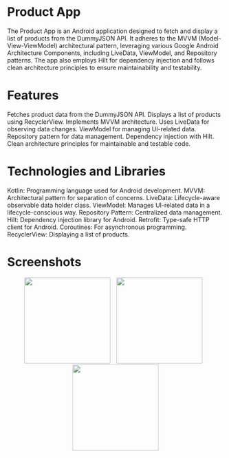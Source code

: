 # Product App

The Product App is an Android application designed to fetch and display a list of products from the DummyJSON API. It adheres to the MVVM (Model-View-ViewModel) architectural pattern, leveraging various Google Android Architecture Components, including LiveData, ViewModel, and Repository patterns. The app also employs Hilt for dependency injection and follows clean architecture principles to ensure maintainability and testability.

# Features

Fetches product data from the DummyJSON API.
Displays a list of products using RecyclerView.
Implements MVVM architecture.
Uses LiveData for observing data changes.
ViewModel for managing UI-related data.
Repository pattern for data management.
Dependency injection with Hilt.
Clean architecture principles for maintainable and testable code.

# Technologies and Libraries

Kotlin: Programming language used for Android development.
MVVM: Architectural pattern for separation of concerns.
LiveData: Lifecycle-aware observable data holder class.
ViewModel: Manages UI-related data in a lifecycle-conscious way.
Repository Pattern: Centralized data management.
Hilt: Dependency injection library for Android.
Retrofit: Type-safe HTTP client for Android.
Coroutines: For asynchronous programming.
RecyclerView: Displaying a list of products.

# Screenshots

<p align="center">
  <img src="https://github.com/user-attachments/assets/67d34162-a586-4a69-ba6c-25796e7a6f6b" width="200" style="margin-right: 10px;" />
  <img src="https://github.com/user-attachments/assets/81e4996a-12a4-4a2b-8dc7-8f4da54edebf" width="200" style="margin-right: 10px;" />
  <img src="https://github.com/user-attachments/assets/351e7e15-c296-4543-b820-5107a0d5dce5" width="200" />
</p>

